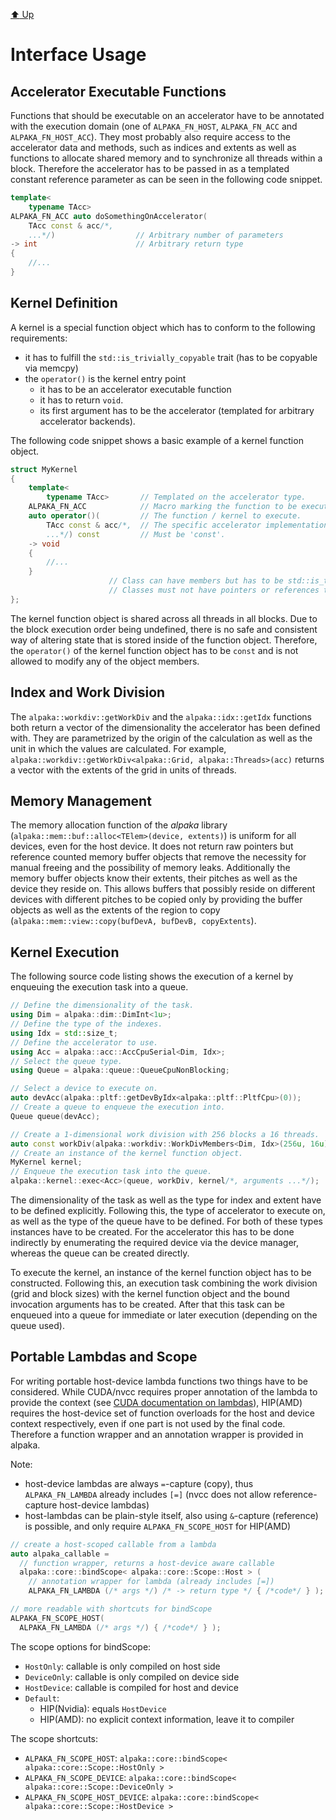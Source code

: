 [:arrow_up: Up](../Library.md)

Interface Usage
===============

Accelerator Executable Functions
--------------------------------

Functions that should be executable on an accelerator have to be annotated with the execution domain (one of `ALPAKA_FN_HOST`, `ALPAKA_FN_ACC` and `ALPAKA_FN_HOST_ACC`).
They most probably also require access to the accelerator data and methods, such as indices and extents as well as functions to allocate shared memory and to synchronize all threads within a block. 
Therefore the accelerator has to be passed in as a templated constant reference parameter as can be seen in the following code snippet.

```C++
template<
    typename TAcc>
ALPAKA_FN_ACC auto doSomethingOnAccelerator(
    TAcc const & acc/*,
    ...*/)                  // Arbitrary number of parameters
-> int                      // Arbitrary return type
{
    //...
}
```


Kernel Definition
-----------------

A kernel is a special function object which has to conform to the following requirements:
* it has to fulfill the `std::is_trivially_copyable` trait (has to be copyable via memcpy)
* the `operator()` is the kernel entry point
  * it has to be an accelerator executable function
  * it has to return `void`.
  * its first argument has to be the accelerator (templated for arbitrary accelerator backends).

The following code snippet shows a basic example of a kernel function object.

```C++
struct MyKernel
{
    template<
        typename TAcc>       // Templated on the accelerator type.
    ALPAKA_FN_ACC            // Macro marking the function to be executable on all accelerators.
    auto operator()(         // The function / kernel to execute.
        TAcc const & acc/*,  // The specific accelerator implementation.
        ...*/) const         // Must be 'const'.
    -> void
    {
        //...
    }
                      // Class can have members but has to be std::is_trivially_copyable.
                      // Classes must not have pointers or references to host memory!
};
```

The kernel function object is shared across all threads in all blocks.
Due to the block execution order being undefined, there is no safe and consistent way of altering state that is stored inside of the function object.
Therefore, the `operator()` of the kernel function object has to be `const` and is not allowed to modify any of the object members.


Index and Work Division
-----------------------

The `alpaka::workdiv::getWorkDiv` and the `alpaka::idx::getIdx` functions both return a vector of the dimensionality the accelerator has been defined with.
They are parametrized by the origin of the calculation as well as the unit in which the values are calculated.
For example, `alpaka::workdiv::getWorkDiv<alpaka::Grid, alpaka::Threads>(acc)` returns a vector with the extents of the grid in units of threads.


Memory Management
-----------------

The memory allocation function of the *alpaka* library (`alpaka::mem::buf::alloc<TElem>(device, extents)`) is uniform for all devices, even for the host device.
It does not return raw pointers but reference counted memory buffer objects that remove the necessity for manual freeing and the possibility of memory leaks.
Additionally the memory buffer objects know their extents, their pitches as well as the device they reside on.
This allows buffers that possibly reside on different devices with different pitches to be copied only by providing the buffer objects as well as the extents of the region to copy (`alpaka::mem::view::copy(bufDevA, bufDevB, copyExtents`).

Kernel Execution
----------------

The following source code listing shows the execution of a kernel by enqueuing the execution task into a queue.

```C++
// Define the dimensionality of the task.
using Dim = alpaka::dim::DimInt<1u>;
// Define the type of the indexes.
using Idx = std::size_t;
// Define the accelerator to use.
using Acc = alpaka::acc::AccCpuSerial<Dim, Idx>;
// Select the queue type.
using Queue = alpaka::queue::QueueCpuNonBlocking;

// Select a device to execute on.
auto devAcc(alpaka::pltf::getDevByIdx<alpaka::pltf::PltfCpu>(0));
// Create a queue to enqueue the execution into.
Queue queue(devAcc);

// Create a 1-dimensional work division with 256 blocks a 16 threads.
auto const workDiv(alpaka::workdiv::WorkDivMembers<Dim, Idx>(256u, 16u);
// Create an instance of the kernel function object.
MyKernel kernel;
// Enqueue the execution task into the queue.
alpaka::kernel::exec<Acc>(queue, workDiv, kernel/*, arguments ...*/);
```

The dimensionality of the task as well as the type for index and extent have to be defined explicitly.
Following this, the type of accelerator to execute on, as well as the type of the queue have to be defined.
For both of these types instances have to be created.
For the accelerator this has to be done indirectly by enumerating the required device via the device manager, whereas the queue can be created directly.

To execute the kernel, an instance of the kernel function object has to be constructed.
Following this, an execution task combining the work division (grid and block sizes) with the kernel function object and the bound invocation arguments has to be created.
After that this task can be enqueued into a queue for immediate or later execution (depending on the queue used).

Portable Lambdas and Scope
--------------------------

For writing portable host-device lambda functions two things have to be considered.
While CUDA/nvcc requires proper annotation of the lambda to provide the context (see [CUDA documentation on lambdas](https://docs.nvidia.com/cuda/cuda-c-programming-guide/index.html#extended-lambda)), HIP(AMD) requires the host-device set of function overloads for the host and device context respectively, even if one part is not used by the final code.
Therefore a function wrapper and an annotation wrapper is provided in alpaka.

Note:
- host-device lambdas are always `=`-capture (copy), thus `ALPAKA_FN_LAMBDA` already includes `[=]` (nvcc does not allow reference-capture host-device lambdas)
- host-lambdas can be plain-style itself, also using `&`-capture (reference) is possible, and only require `ALPAKA_FN_SCOPE_HOST` for HIP(AMD)

```c++
// create a host-scoped callable from a lambda
auto alpaka_callable =
  // function wrapper, returns a host-device aware callable
  alpaka::core::bindScope< alpaka::core::Scope::Host > (
    // annotation wrapper for lambda (already includes [=])
    ALPAKA_FN_LAMBDA (/* args */) /* -> return type */ { /*code*/ } );

// more readable with shortcuts for bindScope
ALPAKA_FN_SCOPE_HOST(
  ALPAKA_FN_LAMBDA (/* args */) { /*code*/ } );
```

The scope options for bindScope:

- `HostOnly`: callable is only compiled on host side
- `DeviceOnly`: callable is only compiled on device side
- `HostDevice`: callable is compiled for host and device
- `Default`:
  - HIP(Nvidia): equals `HostDevice`
  - HIP(AMD): no explicit context information, leave it to compiler

The scope shortcuts:

- `ALPAKA_FN_SCOPE_HOST`: `alpaka::core::bindScope< alpaka::core::Scope::HostOnly >`
- `ALPAKA_FN_SCOPE_DEVICE`: `alpaka::core::bindScope< alpaka::core::Scope::DeviceOnly >`
- `ALPAKA_FN_SCOPE_HOST_DEVICE`: `alpaka::core::bindScope< alpaka::core::Scope::HostDevice >`
